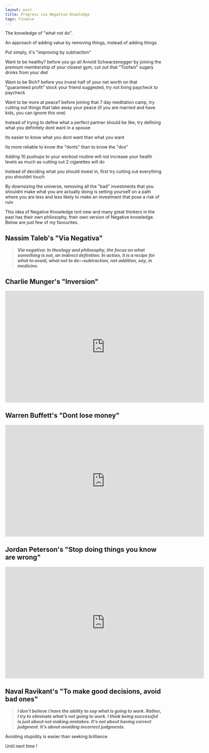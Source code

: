 ```yaml
---
layout: post
title: Progress via Negative Knowledge
tags: Finance 
---
```


The knowledge of "what not do".

An approach of adding value by removing things, instead of adding things

Put simply, it's "improving by subtraction"

Want to be healthy? before you go all Arnold Schwarzenegger by joining the premium membership of your closest gym, cut out that "Toofani" sugary drinks from your diet

Want to be Rich? before you invest half of your net worth on that "guaranteed profit" stock your friend suggested, try not living paycheck to paycheck

Want to be more at peace? before joining that 7 day meditation camp, try cutting out things that take away your peace (if you are married and have kids, you can ignore this one)

Instead of trying to define what a perfect partner should be like, try defining what you definitely dont want in a spouse

Its easier to know what you dont want than what you want

Its more reliable to know the "donts" than to know the "dos"

Adding 10 pushups to your workout routine will not increase your health levels as much as cutting out 2 cigarettes will do

Instead of deciding what you should invest in, first try cutting out everything you shouldnt touch

By downsizing the universe, removing all the "bad" investments that you shouldnt make what you are actually doing is setting yourself on a path where you are less and less likely to make an investment that pose a risk of ruin

This idea of Negative Knowledge isnt new and many great thinkers in the past has their own philosophy, their own version of Negative knowledge. Below are just few of my favourites.

## Nassim Taleb's "Via Negativa"
> **_Via negativa: In theology and philosophy, the focus on what something is not, an indirect definition. In action, it is a recipe for what to avoid, what not to do—subtraction, not addition, say, in medicine._**

## Charlie Munger's "Inversion"
<iframe width="640" height="360" src="https://www.youtube.com/embed/LWpSyYr0mfY" title="Charlie Munger: Invert, always invert (Mental models to use in your life) " frameborder="0" allow="accelerometer; autoplay; clipboard-write; encrypted-media; gyroscope; picture-in-picture; web-share" allowfullscreen></iframe>

## Warren Buffett's "Dont lose money"
<iframe width="640" height="360" src="https://www.youtube.com/embed/vCpT-UmVf3g" title="Warren Buffett: &quot;Rule #1: Never lose money. Rule #2: Never forget rule #1.&quot;" frameborder="0" allow="accelerometer; autoplay; clipboard-write; encrypted-media; gyroscope; picture-in-picture; web-share" allowfullscreen></iframe>


## Jordan Peterson's "Stop doing things you know are wrong"
<iframe width="640" height="360" src="https://www.youtube.com/embed/5FXOqSuo1bU" title="Stop Doing the Things That You Know Are Wrong" frameborder="0" allow="accelerometer; autoplay; clipboard-write; encrypted-media; gyroscope; picture-in-picture; web-share" allowfullscreen></iframe>


## Naval Ravikant's "To make good decisions, avoid bad ones"

> **_I don’t believe I have the ability to say what is going to work. Rather, I try to eliminate what’s not going to work. I think being successful is just about not making mistakes. It’s not about having correct judgment. It’s about avoiding incorrect judgments._**
> 

Avoiding stupidity is easier than seeking brilliance

Until next time !
